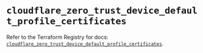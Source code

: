 # `cloudflare_zero_trust_device_default_profile_certificates`

Refer to the Terraform Registry for docs: [`cloudflare_zero_trust_device_default_profile_certificates`](https://registry.terraform.io/providers/cloudflare/cloudflare/5.0.0/docs/resources/zero_trust_device_default_profile_certificates).
